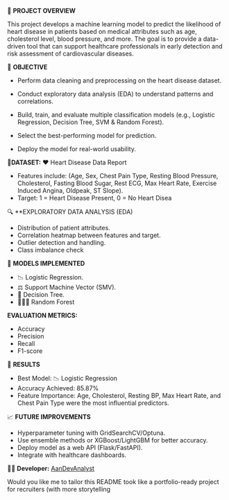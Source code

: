 📌 **PROJECT OVERVIEW**

This project develops a machine learning model to predict the likelihood of heart disease in patients based on medical attributes such as age, cholesterol level, blood pressure, and more.
The goal is to provide a data-driven tool that can support healthcare professionals in early detection and risk assessment of cardiovascular diseases.

🎯 **OBJECTIVE**

- Perform data cleaning and preprocessing on the heart disease dataset.

- Conduct exploratory data analysis (EDA) to understand patterns and correlations.

- Build, train, and evaluate multiple classification models (e.g., Logistic Regression, Decision Tree, SVM & Random Forest).

- Select the best-performing model for prediction.

- Deploy the model for real-world usability.


📂**DATASET:** ❤ Heart Disease Data Report
- Features include: (Age, Sex, Chest Pain Type, Resting Blood Pressure, Cholesterol, Fasting Blood Sugar, Rest ECG, Max Heart Rate, Exercise Induced Angina, Oldpeak, ST Slope).
- Target: 1 = Heart Disease Present, 0 = No Heart Disea

🔍 **EXPLORATORY DATA ANALYSIS (EDA)

- Distribution of patient attributes.
- Correlation heatmap between features and target.
- Outlier detection and handling.
- Class imbalance check

🤖 **MODELS IMPLEMENTED**

- 📉 Logistic Regression.
- ⚖ Support Machine Vector (SMV).
- 🌲 Decision Tree.
- 🌲🌲🌲 Random Forest

**EVALUATION METRICS:**
- Accuracy
- Precision
- Recall 
- F1-score

🚀 **RESULTS**

- Best Model: 📉 Logistic Regression
- Accuracy Achieved: 85.87%
- Feature Importance: Age, Cholesterol, Resting BP, Max Heart Rate, and Chest Pain Type were the most influential predictors.

📈 **FUTURE IMPROVEMENTS**

- Hyperparameter tuning with GridSearchCV/Optuna.
- Use ensemble methods or XGBoost/LightGBM for better accuracy.
- Deploy model as a web API (Flask/FastAPI).
- Integrate with healthcare dashboards.

👨‍💻 **Developer:** [AanDevAnalyst](https://www.instagram.com)



Would you like me to tailor this README took like a portfolio-ready project for recruiters (with more storytelling 
